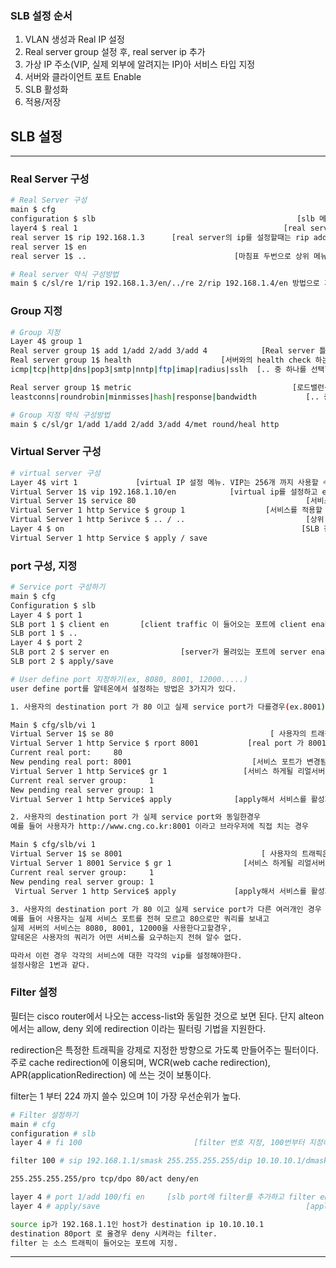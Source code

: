 ### SLB 설정 순서

1. VLAN 생성과 Real IP 설정
2. Real server group 설정 후, real server ip 추가
3. 가상 IP 주소(VIP, 실제 외부에 알려지는 IP)아 서비스 타입 지정
4. 서버와 클라이언트 포트 Enable
5. SLB 활성화
6. 적용/저장

## SLB 설정

---

### Real Server 구성

```bash
# Real Server 구성
main $ cfg
configuration $ slb                                             [slb 메뉴로 들어감]
layer4 $ real 1                                              [real server 1번 지정]
real server 1$ rip 192.168.1.3      [real server의 ip를 설정할때는 rip address이다]
real server 1$ en
real server 1$ ..                                 [마침표 두번으로 상위 메뉴로 이동]

# Real server 약식 구성방법
main $ c/sl/re 1/rip 192.168.1.3/en/../re 2/rip 192.168.1.4/en 방법으로 계속
```

### Group 지정

```bash
# Group 지정
Layer 4$ group 1
Real server group 1$ add 1/add 2/add 3/add 4            [Real server 틀을 추가한다.]
Real server group 1$ health                    [서버와의 health check 하는 기준 선택]
icmp|tcp|http|dns|pop3|smtp|nntp|ftp|imap|radius|sslh  [.. 중 하나를 선택할 수 있다.]

Real server group 1$ metric                                    [로드밸런싱 기법 선택]
leastconns|roundrobin|minmisses|hash|response|bandwidth           [.. 중 하나를 선택]

# Group 지정 약식 구성방법
main $ c/sl/gr 1/add 1/add 2/add 3/add 4/met round/heal http
```

### Virtual Server 구성

```bash
# virtual server 구성
Layer 4$ virt 1             [virtual IP 설정 메뉴. VIP는 256개 까지 사용할 수 있다.]
Virtual Server 1$ vip 192.168.1.10/en            [virtual ip를 설정하고 enable 진행]
Virtual Server 1$ service 80                                      [서비스 포트 지정]
Virtual Server 1 http Service $ group 1                  [서비스를 적용할 그룹 지정]
Virtual Server 1 http Serivce $ .. / ..                           [상위 메뉴로 이동]
Layer 4 $ on                                                     [SLB 전체를 활성화]
Virtual Server 1 http Service $ apply / save                              [저장하기] 
```

### port 구성, 지정

```bash
# Service port 구성하기
main $ cfg
Configuration $ slb
Layer 4 $ port 1
SLB port 1 $ client en       [client traffic 이 들어오는 포트에 client enable를 해준다]
SLB port 1 $ ..
Layer 4 $ port 2
SLB port 2 $ server en                [server가 물려있는 포트에 server enable를 해준다]
SLB port 2 $ apply/save

# User define port 지정하기(ex, 8080, 8001, 12000.....)
user define port를 알테온에서 설정하는 방법은 3가지가 있다.

1. 사용자의 destination port 가 80 이고 실제 service port가 다를경우(ex.8001)

Main $ cfg/slb/vi 1
Virtual Server 1$ se 80                                   [ 사용자의 트래픽은 80이다]
Virtual Server 1 http Service $ rport 8001           [real port 가 8001임을 지정한다]
Current real port:     80               
New pending real port: 8001                           [서비스 포트가 변경됨을 알려줌]
Virtual Server 1 http Service$ gr 1                 [서비스 하게될 리얼서버그룹 지정]
Current real server group:     1
New pending real server group: 1
Virtual Server 1 http Service$ apply              [apply해서 서비스를 활성화시켜준다]

2. 사용자의 destination port 가 실제 service port와 동일한경우
예를 들어 사용자가 http://www.cng.co.kr:8001 이라고 브라우저에 직접 치는 경우

Main $ cfg/slb/vi 1
Virtual Server 1$ se 8001                               [ 사용자의 트래픽은 8001이다]
Virtual Server 1 8001 Service $ gr 1                [서비스 하게될 리얼서버그룹 지정]
Current real server group:     1
New pending real server group: 1
 Virtual Server 1 http Service$ apply             [apply해서 서비스를 활성화시켜준다]
  
3. 사용자의 destination port 가 80 이고 실제 service port가 다른 여러개인 경우
예를 들어 사용자는 실제 서비스 포트를 전혀 모르고 80으로만 쿼리를 보내고
실제 서버의 서비스는 8080, 8001, 12000을 사용한다고할경우, 
알테온은 사용자의 쿼리가 어떤 서비스를 요구하는지 전혀 알수 없다.

따라서 이런 경우 각각의 서비스에 대한 각각의 vip를 설정해야한다.
설정사항은 1번과 같다.
```

### Filter 설정

필터는 cisco router에서 나오는 access-list와 동일한 것으로 보면 된다.
단지 alteon에서는 allow, deny 외에 redirection 이라는 필터링 기법을 지원한다.

redirection은 특정한 트래픽을 강제로 지정한 방향으로 가도록 만들어주는 필터이다.
주로 cache redirection에 이용되며, WCR(web cache redirection), APR(applicationRedirection) 에 쓰는 것이 보통이다.

filter는 1 부터 224 까지 쓸수 있으며 1이 가장 우선순위가 높다.

```bash
# Filter 설정하기
main # cfg
configuration # slb
layer 4 # fi 100                         [filter 번호 지정, 100번부터 지정하는게 보통]

filter 100 # sip 192.168.1.1/smask 255.255.255.255/dip 10.10.10.1/dmask

255.255.255.255/pro tcp/dpo 80/act deny/en

layer 4 # port 1/add 100/fi en     [slb port에 filter를 추가하고 filter enable를 해줌]
layer 4 # apply/save                                              [apply/save는 필수]

source ip가 192.168.1.1인 host가 destination ip 10.10.10.1 
destination 80port 로 올경우 deny 시켜라는 filter.
filter 는 소스 트래픽이 들어오는 포트에 지정.
```

---
